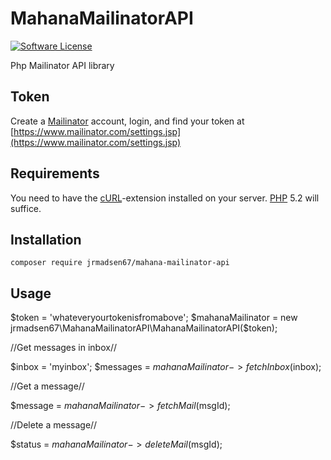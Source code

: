 # MahanaMailinatorAPI

[![Software License](https://img.shields.io/badge/license-MIT-brightgreen.svg?style=flat-square)](https://github.com/brnlbs/mailinator/blob/master/LICENSE)

Php Mailinator API library

## Token
Create a [Mailinator](http://www.mailinator.com) account, login, and find your token at [https://www.mailinator.com/settings.jsp](https://www.mailinator.com/settings.jsp)

## Requirements
You need to have the [cURL](http://php.net/manual/en/book.curl.php)-extension installed on your server. [PHP](http://www.php.net) 5.2 will suffice.

## Installation
`composer require jrmadsen67/mahana-mailinator-api`

## Usage
$token = 'whateveryourtokenisfromabove';
$mahanaMailinator = new jrmadsen67\MahanaMailinatorAPI\MahanaMailinatorAPI($token);

//Get messages in inbox//

$inbox = 'myinbox';
$messages = $mahanaMailinator->fetchInbox($inbox);

//Get a message//

$message = $mahanaMailinator->fetchMail($msgId);

//Delete a message//

$status = $mahanaMailinator->deleteMail($msgId);
